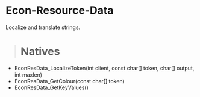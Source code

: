 # Econ-Resource-Data
Localize and translate strings.

> # Natives
  - EconResData_LocalizeToken(int client, const char[] token, char[] output, int maxlen)
  - EconResData_GetColour(const char[] token)
  - EconResData_GetKeyValues()
